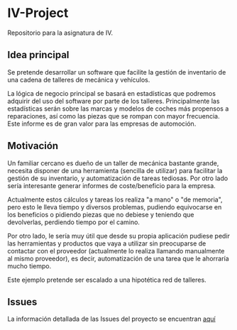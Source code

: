 # IV-Project
Repositorio para la asignatura de IV.

## Idea principal

Se pretende desarrollar un software que facilite la gestión de inventario de una cadena de talleres de mecánica y vehículos. 

La lógica de negocio principal se basará en estadísticas que podremos adquirir del uso del software por parte de los talleres. Principalmente las estadísticas serán sobre las marcas y modelos de coches más propensos a reparaciones, así como las piezas que se rompan con mayor frecuencia. Este informe es de gran valor para las empresas de automoción.

## Motivación

Un familiar cercano es dueño de un taller de mecánica bastante grande, necesita disponer de una herramienta (sencilla de utilizar) para facilitar la gestión de su inventario, y automatización de tareas tediosas. Por otro lado sería interesante generar informes de coste/beneficio para la empresa.

Actualmente estos cálculos y tareas los realiza "a mano" o "de memoria", pero esto le lleva tiempo y diversos problemas, pudiendo equivocarse en los beneficios o pidiendo piezas que no debiese y teniendo que devolverlas, perdiendo tiempo por el camino.

Por otro lado, le sería muy útil que desde su propia aplicación pudiese pedir las herramientas y productos que vaya a utilizar sin preocuparse de contactar con el proveedor (actualmente lo realiza llamando manualmente al mismo proveedor), es decir, automatización de una tarea que le ahorraría mucho tiempo.

Este ejemplo pretende ser escalado a una hipotética red de talleres.

## Issues

La información detallada de las Issues del proyecto se encuentran [aquí](docs/issues.md)